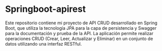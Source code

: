 # Springboot-apirest
Este repositorio contiene mi proyecto de API CRUD desarrollado en Spring Boot, que utiliza la tecnología JPA para la capa de persistencia y Swagger para la documentación y prueba de la API. La aplicación permite realizar operaciones CRUD (Crear, Leer, Actualizar y Eliminar) en un conjunto de datos utilizando una interfaz RESTful.
